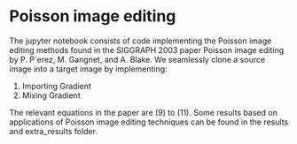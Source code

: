 # Poisson image editing
The jupyter notebook consists of code implementing the Poisson image editing methods found in the SIGGRAPH 2003 paper Poisson image editing by P. P´erez, M. Gangnet, and A. Blake. We seamlessly clone a source image into a target image by implementing:
<ol>
<li> Importing Gradient</li>
<li> Mixing Gradient</li>
</ol>
The relevant equations in the paper are (9) to (11). Some results based on applications of Poisson image editing techniques can be found in the results and extra_results folder. 

